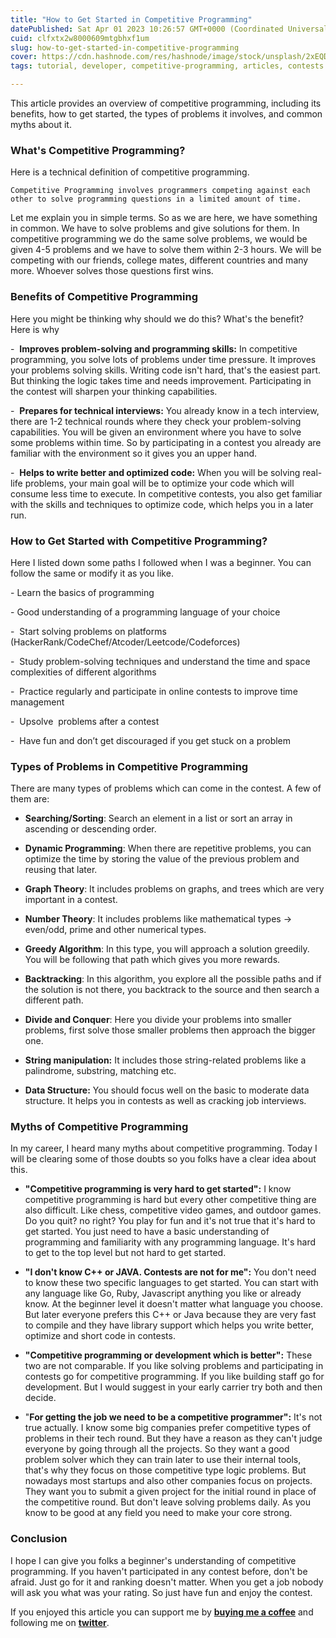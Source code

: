```yaml
---
title: "How to Get Started in Competitive Programming"
datePublished: Sat Apr 01 2023 10:26:57 GMT+0000 (Coordinated Universal Time)
cuid: clfxtx2w8000609mtgbhxf1um
slug: how-to-get-started-in-competitive-programming
cover: https://cdn.hashnode.com/res/hashnode/image/stock/unsplash/2xEQDxB0ss4/upload/cd2af2045cfc3be3c21e712e5e010a4f.jpeg
tags: tutorial, developer, competitive-programming, articles, contests

---
```


This article provides an overview of competitive programming, including its benefits, how to get started, the types of problems it involves, and common myths about it.

### What's Competitive Programming?

Here is a technical definition of competitive programming.

```plaintext
Competitive Programming involves programmers competing against each other to solve programming questions in a limited amount of time.
```

Let me explain you in simple terms. So as we are here, we have something in common. We have to solve problems and give solutions for them. In competitive programming we do the same solve problems, we would be given 4-5 problems and we have to solve them within 2-3 hours. We will be competing with our friends, college mates, different countries and many more. Whoever solves those questions first wins.

### **Benefits of Competitive Programming**

Here you might be thinking why should we do this? What's the benefit? Here is why

\-  **Improves problem-solving and programming skills:** In competitive programming, you solve lots of problems under time pressure. It improves your problems solving skills. Writing code isn't hard, that's the easiest part. But thinking the logic takes time and needs improvement. Participating in the contest will sharpen your thinking capabilities.

\-  **Prepares for technical interviews:** You already know in a tech interview, there are 1-2 technical rounds where they check your problem-solving capabilities. You will be given an environment where you have to solve some problems within time. So by participating in a contest you already are familiar with the environment so it gives you an upper hand.

\-  **Helps to write better and optimized code:** When you will be solving real-life problems, your main goal will be to optimize your code which will consume less time to execute. In competitive contests, you also get familiar with the skills and techniques to optimize code, which helps you in a later run.

### **How to Get Started with Competitive Programming?**

Here I listed down some paths I followed when I was a beginner. You can follow the same or modify it as you like.

\- Learn the basics of programming

\- Good understanding of a programming language of your choice

\-  Start solving problems on platforms (HackerRank/CodeChef/Atcoder/Leetcode/Codeforces)

\-  Study problem-solving techniques and understand the time and space complexities of different algorithms

\-  Practice regularly and participate in online contests to improve time management

\-  Upsolve  problems after a contest

\-  Have fun and don’t get discouraged if you get stuck on a problem

### **Types of Problems in Competitive Programming**

There are many types of problems which can come in the contest. A few of them are:

* **Searching/Sorting**: Search an element in a list or sort an array in ascending or descending order.
    

* **Dynamic Programming**: When there are repetitive problems, you can optimize the time by storing the value of the previous problem and reusing that later.
    
* **Graph Theory**: It includes problems on graphs, and trees which are very important in a contest.
    
* **Number Theory**: It includes problems like mathematical types -&gt; even/odd, prime and other numerical types.
    
* **Greedy Algorithm**: In this type, you will approach a solution greedily. You will be following that path which gives you more rewards.
    
* **Backtracking**: In this algorithm, you explore all the possible paths and if the solution is not there, you backtrack to the source and then search a different path.
    
* **Divide and Conquer**: Here you divide your problems into smaller problems, first solve those smaller problems then approach the bigger one.
    
* **String manipulation:** It includes those string-related problems like a palindrome, substring, matching etc.
    
* **Data Structure:** You should focus well on the basic to moderate data structure. It helps you in contests as well as cracking job interviews.
    

### **Myths of Competitive Programming**

In my career, I heard many myths about competitive programming. Today I will be clearing some of those doubts so you folks have a clear idea about this.

* **"Competitive programming is very hard to get started":** I know competitive programming is hard but every other competitive thing are also difficult. Like chess, competitive video games, and outdoor games. Do you quit? no right? You play for fun and it's not true that it's hard to get started. You just need to have a basic understanding of programming and familiarity with any programming language. It's hard to get to the top level but not hard to get started.
    
* **"I don't know C++ or JAVA. Contests are not for me":** You don't need to know these two specific languages to get started. You can start with any language like Go, Ruby, Javascript anything you like or already know. At the beginner level it doesn't matter what language you choose. But later everyone prefers this C++ or Java because they are very fast to compile and they have library support which helps you write better, optimize and short code in contests.
    
* **"Competitive programming or development which is better":** These two are not comparable. If you like solving problems and participating in contests go for competitive programming. If you like building staff go for development. But I would suggest in your early carrier try both and then decide.
    
* "**For getting the job we need to be a competitive programmer":** It's not true actually. I know some big companies prefer competitive types of problems in their tech round. But they have a reason as they can't judge everyone by going through all the projects. So they want a good problem solver which they can train later to use their internal tools, that's why they focus on those competitive type logic problems. But nowadays most startups and also other companies focus on projects. They want you to submit a given project for the initial round in place of the competitive round. But don't leave solving problems daily. As you know to be good at any field you need to make your core strong.
    

### Conclusion

I hope I can give you folks a beginner's understanding of competitive programming. If you haven't participated in any contest before, don't be afraid. Just go for it and ranking doesn't matter. When you get a job nobody will ask you what was your rating. So just have fun and enjoy the contest.

If you enjoyed this article you can support me by [**buying me a coffee**](https://www.buymeacoffee.com/rijusougata13) and following me on [**twitter**](https://twitter.com/rijusougata13).